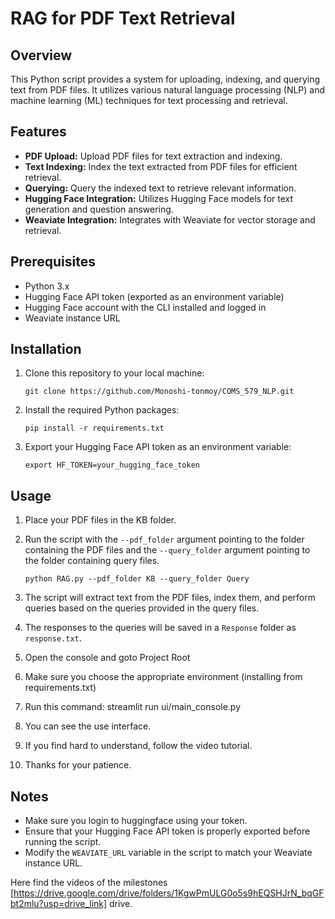 # RAG for PDF Text Retrieval

## Overview
This Python script provides a system for uploading, indexing, and querying text from PDF files. It utilizes various natural language processing (NLP) and machine learning (ML) techniques for text processing and retrieval.

## Features
- **PDF Upload:** Upload PDF files for text extraction and indexing.
- **Text Indexing:** Index the text extracted from PDF files for efficient retrieval.
- **Querying:** Query the indexed text to retrieve relevant information.
- **Hugging Face Integration:** Utilizes Hugging Face models for text generation and question answering.
- **Weaviate Integration:** Integrates with Weaviate for vector storage and retrieval.

## Prerequisites
- Python 3.x
- Hugging Face API token (exported as an environment variable)
- Hugging Face account with the CLI installed and logged in
- Weaviate instance URL

## Installation
1. Clone this repository to your local machine:

    ```
    git clone https://github.com/Monoshi-tonmoy/COMS_579_NLP.git
    ```

2. Install the required Python packages:

    ```
    pip install -r requirements.txt

    ```

3. Export your Hugging Face API token as an environment variable:

    ```
    export HF_TOKEN=your_hugging_face_token
    ```

## Usage
1. Place your PDF files in the KB folder.

2. Run the script with the `--pdf_folder` argument pointing to the folder containing the PDF files and the `--query_folder` argument pointing to the folder containing query files.

    ```
    python RAG.py --pdf_folder KB --query_folder Query
    ```

3. The script will extract text from the PDF files, index them, and perform queries based on the queries provided in the query files.

4. The responses to the queries will be saved in a `Response` folder as `response.txt`.


1. Open the console and goto Project Root
2. Make sure you choose the appropriate environment (installing from requirements.txt)
3. Run this command: streamlit run ui/main_console.py
4. You can see the use interface. 
5. If you find hard to understand, follow the video tutorial.
6. Thanks for your patience.

## Notes
- Make sure you login to huggingface using your token.
- Ensure that your Hugging Face API token is properly exported before running the script.
- Modify the `WEAVIATE_URL` variable in the script to match your Weaviate instance URL.

Here find the videos of the milestones [https://drive.google.com/drive/folders/1KgwPmULG0o5s9hEQSHJrN_bqGFbt2mlu?usp=drive_link] drive.


